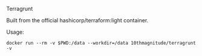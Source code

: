 Terragrunt

Built from the official hashicorp/terraform:light container.

Usage:

`docker run --rm -v $PWD:/data --workdir=/data 10thmagnitude/terragrunt -v`
